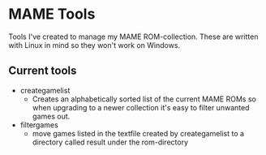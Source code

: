  # MAME Tools

Tools I've created to manage my MAME ROM-collection. These are written with Linux in mind so they won't work on Windows.

## Current tools
* creategamelist
    * Creates an alphabetically sorted list of the current MAME ROMs so when upgrading to a newer collection it's easy to filter unwanted games out.
* filtergames
	* move games listed in the textfile created by creategamelist to a directory called result under the rom-directory
